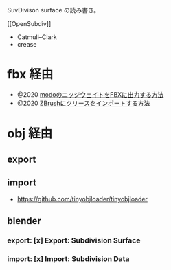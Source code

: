 SuvDivison surface の読み書き。

[[OpenSubdiv]]

- Catmull–Clark
- crease

# fbx 経由

- @2020 [modoのエッジウェイトをFBXに出力する方法](https://polygonote.com/2020_0916_14733/)
- @2020 [ZBrushにクリースをインポートする方法](https://polygonote.com/2020_0916_14735/)

# obj 経由

## export

## import

- https://github.com/tinyobjloader/tinyobjloader

## blender

### export: [x] Export: Subdivision Surface

### import: [x] Import: Subdivision Data

